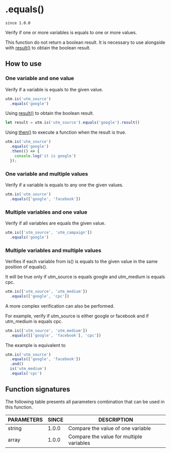 # .equals()

`since 1.0.0`

Verify if one or more variables is equals to one or more values.

This function do not return a boolean result. It is necessary to use alongside with [result()](result.md) to obtain the boolean result.

## How to use

### One variable and one value

Verify if a variable is equals to the given value.

```js
utm.is('utm_source')
  .equals('google')
```

Using [result()](result.md) to obtain the boolean result.

```js
let result = utm.is('utm_source').equals('google').result()
```

Using [then()](then.md) to execute a function when the result is true.

```js
utm.is('utm_source')
  .equals('google')
  .then(() => {
    console.log('it is google')
  });
```

### One variable and multiple values

Verify if a variable is equals to any one the given values.

```js
utm.is('utm_source')
  .equals(['google', 'facebook'])
```

### Multiple variables and one value

Verify if all variables are equals the given value.

```js
utm.is(['utm_source', 'utm_campaign'])
  .equals('google')
```

### Multiple variables and multiple values

Verifies if each variable from is() is equals to the given value in the same position of equals().

It will be true only if utm_source is equals google and utm_medium is equals cpc.

```js
utm.is(['utm_source', 'utm_medium'])
  .equals(['google', 'cpc'])
```

A more complex verification can also be performed.

For example, verify if utm_source is either google or facebook and if utm_medium is equals cpc.

```js
utm.is(['utm_source', 'utm_medium'])
  .equals([['google', 'facebook'], 'cpc'])
```

The example is equivalent to

```js
utm.is('utm_source')
  .equals(['google', 'facebook'])
  .and()
  is('utm_medium')
  .equals('cpc')
```

## Function signatures

The following table presents all parameters combination that can be used in this function.

| PARAMETERS | SINCE | DESCRIPTION |
| ---------- | ----- | ----------- |
| string     | 1.0.0 | Compare the value of one variable |
| array      | 1.0.0 | Compare the value for multiple variables |
